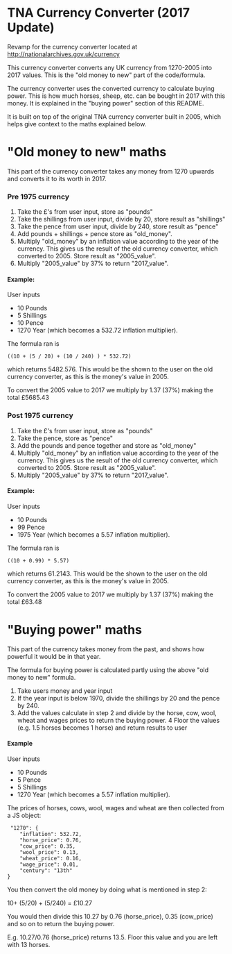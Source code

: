 # TNA Currency Converter (2017 Update)

Revamp for the currency converter located at http://nationalarchives.gov.uk/currency

This currency converter converts any UK currency from 1270-2005 into 2017 values. This is the "old money to new" part of the code/formula.

The currency converter uses the converted currency to calculate buying power. This is how much horses, sheep, etc. can be bought in 2017 with this money. It is explained in the "buying power" section of this README.

It is built on top of the original TNA currency converter built in 2005, which helps give context to the maths explained below. 

# "Old money to new" maths

This part of the currency converter takes any money from 1270 upwards and converts it to its worth in 2017.

### Pre 1975 currency
1. Take the £'s from user input, store as "pounds"
2. Take the shillings from user input, divide by 20, store result as "shillings"
3. Take the pence from user input, divide by 240, store result as "pence"
4. Add pounds + shillings + pence store as "old_money".
5. Multiply "old_money" by an inflation value according to the year of the currency. This gives us the result of the old currency converter, which converted to 2005. Store result as "2005_value".  
6. Multiply "2005_value" by 37% to return "2017_value".

#### Example:
 User inputs 
 * 10 Pounds
 * 5 Shillings
 * 10 Pence
 * 1270 Year (which becomes a 532.72 inflation multiplier). 
 
 The formula ran is 

    ((10 + (5 / 20) + (10 / 240) ) * 532.72) 

which returns 5482.576. This would be the shown to the user on the old currency converter, as this is the money's value in 2005.
 
To convert the 2005 value to 2017 we multiply by 1.37 (37%) making the total £5685.43
 
### Post 1975 currency
1. Take the £'s from user input, store as "pounds"
2. Take the pence, store as "pence"
3. Add the pounds and pence together and store as "old_money"
4. Multiply "old_money" by an inflation value according to the year of the currency. This gives us the result of the old currency converter, which converted to 2005. Store result as "2005_value".  
5. Multiply "2005_value" by 37% to return "2017_value".

#### Example:
 User inputs 
 * 10 Pounds
 * 99 Pence
 * 1975 Year (which becomes a 5.57 inflation multiplier). 
 
 The formula ran is 

    ((10 + 0.99) * 5.57) 

which returns 61.2143. This would be the shown to the user on the old currency converter, as this is the money's value in 2005.
 
To convert the 2005 value to 2017 we multiply by 1.37 (37%) making the total £63.48

# "Buying power" maths

This part of the currency takes money from the past, and shows how powerful it would be in that year.

The formula for buying power is calculated partly using the above "old money to new" formula.

1. Take users money and year input
2. If the year input is below 1970, divide the shillings by 20 and the pence by 240. 
3. Add the values calculate in step 2 and divide by the horse, cow, wool, wheat and wages prices to return the buying power.
4 Floor the values (e.g. 1.5 horses becomes 1 horse) and return results to user

#### Example
User inputs 
 * 10 Pounds
 * 5 Pence
 * 5 Shillings
 * 1270 Year (which becomes a 5.57 inflation multiplier). 
 
 The prices of horses, cows, wool, wages and wheat are then collected from a JS object:
 
     "1270": {
        "inflation": 532.72,
        "horse_price": 0.76,
        "cow_price": 0.35,
        "wool_price": 0.13,
        "wheat_price": 0.16,
        "wage_price": 0.01,
        "century": "13th"
    }
    
 You then convert the old money by doing what is mentioned in step 2:
 
 10+ (5/20) + (5/240) = £10.27
 
 You would then divide this 10.27 by 0.76 (horse_price), 0.35 (cow_price) and so on to return the buying power.
 
 E.g. 10.27/0.76 (horse_price) returns 13.5. Floor this value and you are left with 13 horses.
     
     
